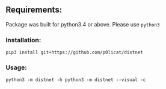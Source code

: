 ## Requirements:
  
  Package was built for python3.4 or above. Please use `python3`
  
### Installation:
  
  `pip3 install git+https://github.com/p0licat/distnet`

### Usage:
  
  `python3 -m distnet -h
  python3 -m distnet --visual -c`
